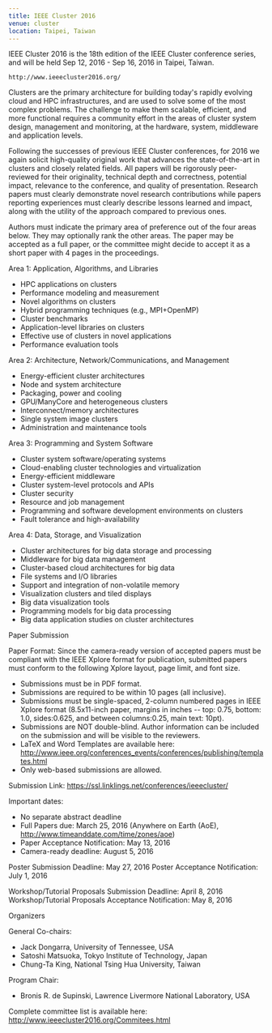```yaml
---
title: IEEE Cluster 2016
venue: cluster
location: Taipei, Taiwan
---
```


IEEE Cluster 2016 is the 18th edition of the IEEE Cluster conference 
series, and will be held Sep 12, 2016 - Sep 16, 2016 in Taipei, Taiwan.

	http://www.ieeecluster2016.org/

Clusters are the primary architecture for building today's rapidly 
evolving cloud and HPC infrastructures, and are used to solve some of 
the most complex problems. The challenge to make them scalable, 
efficient, and more functional requires a community effort in the 
areas of cluster system design, management and monitoring, at the 
hardware, system, middleware and application levels. 

Following the successes of previous IEEE Cluster conferences, for 2016 
we again solicit high-quality original work that advances the 
state-of-the-art in clusters and closely related fields. All papers 
will be rigorously peer-reviewed for their originality, technical 
depth and correctness, potential impact, relevance to the conference, 
and quality of presentation. Research papers must clearly demonstrate 
novel research contributions while papers reporting experiences must 
clearly describe lessons learned and impact, along with the utility of 
the approach compared to previous ones. 

Authors must indicate the primary area of preference out of the four 
areas below. They may optionally rank the other areas. The paper may 
be accepted as a full paper, or the committee might decide to accept 
it as a short paper with 4 pages in the proceedings. 

Area 1: Application, Algorithms, and Libraries 
* HPC applications on clusters 
* Performance modeling and measurement 
* Novel algorithms on clusters 
* Hybrid programming techniques (e.g., MPI+OpenMP) 
* Cluster benchmarks 
* Application-level libraries on clusters 
* Effective use of clusters in novel applications 
* Performance evaluation tools 

Area 2: Architecture, Network/Communications, and Management 
* Energy-efficient cluster architectures 
* Node and system architecture 
* Packaging, power and cooling 
* GPU/ManyCore and heterogeneous clusters 
* Interconnect/memory architectures 
* Single system image clusters 
* Administration and maintenance tools 

Area 3: Programming and System Software 
* Cluster system software/operating systems 
* Cloud-enabling cluster technologies and virtualization 
* Energy-efficient middleware 
* Cluster system-level protocols and APIs 
* Cluster security 
* Resource and job management 
* Programming and software development environments on clusters 
* Fault tolerance and high-availability 

Area 4: Data, Storage, and Visualization 
* Cluster architectures for big data storage and processing 
* Middleware for big data management 
* Cluster-based cloud architectures for big data 
* File systems and I/O libraries 
* Support and integration of non-volatile memory 
* Visualization clusters and tiled displays 
* Big data visualization tools 
* Programming models for big data processing 
* Big data application studies on cluster architectures 


Paper Submission 

Paper Format: Since the camera-ready version of accepted papers must 
be compliant with the IEEE Xplore format for publication, submitted 
papers must conform to the following Xplore layout, page limit, and 
font size. 

* Submissions must be in PDF format. 
* Submissions are required to be within 10 pages (all inclusive). 
* Submissions must be single-spaced, 2-column numbered pages in IEEE 
Xplore format (8.5x11-inch paper, margins in inches -- top: 0.75, 
bottom: 1.0, sides:0.625, and between columns:0.25, main text: 
10pt). 
* Submissions are NOT double-blind. Author information can be 
included on the submission and will be visible to the reviewers. 
* LaTeX and Word Templates are available here: 
http://www.ieee.org/conferences_events/conferences/publishing/templates.html 
* Only web-based submissions are allowed. 

Submission Link: https://ssl.linklings.net/conferences/ieeecluster/ 

Important dates: 
* No separate abstract deadline 
* Full Papers due: March 25, 2016 (Anywhere on Earth (AoE), http://www.timeanddate.com/time/zones/aoe) 
* Paper Acceptance Notification: May 13, 2016 
* Camera-ready deadline: August 5, 2016 

Poster Submission Deadline: May 27, 2016 
Poster Acceptance Notification: July 1, 2016 

Workshop/Tutorial Proposals Submission Deadline: April 8, 2016 
Workshop/Tutorial Proposals Acceptance Notification: May 8, 2016 


Organizers

General Co-chairs: 
- Jack Dongarra, University of Tennessee, USA 
- Satoshi Matsuoka, Tokyo Institute of Technology, Japan 
- Chung-Ta King, National Tsing Hua University, Taiwan 

Program Chair: 
- Bronis R. de Supinski, Lawrence Livermore National Laboratory, USA 

Complete committee list is available here: http://www.ieeecluster2016.org/Commitees.html 

